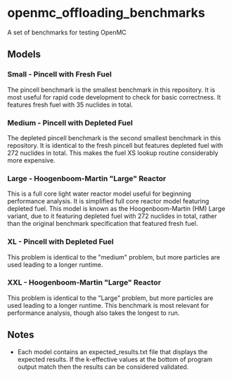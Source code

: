 # openmc_offloading_benchmarks
A set of benchmarks for testing OpenMC

## Models

### Small - Pincell with Fresh Fuel

The pincell benchmark is the smallest benchmark in this repository. It is most useful for rapid code development to check for basic correctness. It features fresh fuel with 35 nuclides in total.

### Medium - Pincell with Depleted Fuel

The depleted pincell benchmark is the second smallest benchmark in this repository. It is identical to the fresh pincell but features depleted fuel with 272 nuclides in total. This makes the fuel XS lookup routine considerably more expensive.

### Large - Hoogenboom-Martin "Large" Reactor

This is a full core light water reactor model useful for beginning performance analysis. It is simplified full core reactor model featuring depleted fuel. This model is known as the Hoogenboom-Martin (HM) Large variant, due to it featuring depleted fuel with 272 nuclides in total, rather than the original benchmark specification that featured fresh fuel.

### XL - Pincell with Depleted Fuel

This problem is identical to the "medium" problem, but more particles are used leading to a longer runtime.

### XXL - Hoogenboom-Martin "Large" Reactor

This problem is identical to the "Large" problem, but more particles are used leading to a longer runtime. This benchmark is most relevant for performance analysis, though also takes the longest to run.

## Notes

- Each model contains an expected_results.txt file that displays the expected results. If the k-effective values at the bottom of program output match then the results can be considered validated.
